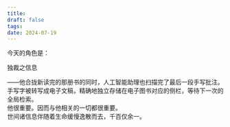 ```yaml
---
title: 
draft: false
tags: 
date: 2024-07-19
---
```

 
今天的角色是：

独裁之信息  

——他合拢新读完的那册书的同时，人工智能助理也扫描完了最后一段手写批注。  
手写字被转写成电子文稿，精确地独立存储在电子图书对应的侧栏，等待下一次的全局检索。  
他很重要。因而与他相关的一切都很重要。  
世间诸信息伴随着生命缓慢逸散而去，千百仅余一。